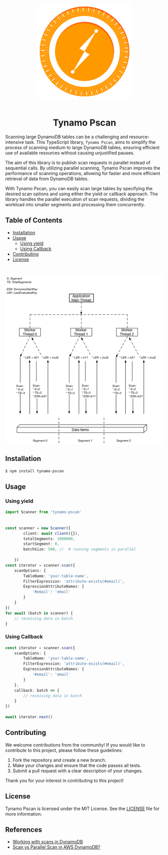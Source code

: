 <div align="center">
<img width=300 height=300 src="./doc/logo.svg">
<br/>
<br/>
</div>

# <div align="center">Tynamo Pscan</div>

Scanning large DynamoDB tables can be a challenging and resource-intensive task. This TypeScript library, `Tynamo Pscan`, aims to simplify the process of scanning medium to large DynamoDB tables, ensuring efficient use of available resources without causing unjustified pauses.

The aim of this library is to publish scan requests in parallel instead of sequential calls. By utilizing parallel scanning, Tynamo Pscan improves the performance of scanning operations, allowing for faster and more efficient retrieval of data from DynamoDB tables.

With Tynamo Pscan, you can easily scan large tables by specifying the desired scan options and using either the yield or callback approach. The library handles the parallel execution of scan requests, dividing the workload into smaller segments and processing them concurrently.

## Table of Contents
- [Installation](#installation)
- [Usage](#usage)
    - [Using yield](#using-yield)
    - [Using Callback](#using-callback)
- [Contributing](#contributing)
- [License](#license)

<br/>
<p align="center">
  <img src="doc/image.png">
</p>

## Installation
```sh
$ npm install tynamo-pscan
```

## Usage


### Using yield 

```typescript
import Scanner from 'tynamo-pscan'


const scanner = new Scanner({
        client: await client({}),
        totalSegments: 1000000,
        startSegment: 0,
        batchSize: 500, //  # running segments in parallel

    })
const iterator = scanner.scan({
    scanOptions: {
        TableName: 'your-table-name',
        FilterExpression: 'attribute-exists(#email)',
        ExpressionAttributeNames: {
            '#email': 'email'
        }
    }
})
for await (batch in scanner) {
    // receiving data in batch
}
```


### Using Callback

```typescript
const iterator = scanner.scan({
    scanOptions: {
        TableName: 'your-table-name',
        FilterExpression: 'attribute-exists(#email)',
        ExpressionAttributeNames: {
            '#email': 'email'
        }
    },
    callback: batch => {
        // receiving data in batch
    }
})

await iterator.next()
```


## Contributing

We welcome contributions from the community! If you would like to contribute to this project, please follow these guidelines:

1. Fork the repository and create a new branch.
2. Make your changes and ensure that the code passes all tests.
3. Submit a pull request with a clear description of your changes.

Thank you for your interest in contributing to this project!



## License

Tynamo Pscan is licensed under the MIT License. See the [LICENSE](./LICENSE) file for more information.


## References
- [Working with scans in DynamoDB](https://docs.aws.amazon.com/amazondynamodb/latest/developerguide/Scan.html)
- [Scan vs Parallel Scan in AWS DynamoDB?](https://stackoverflow.com/questions/41268702/scan-vs-parallel-scan-in-aws-dynamodb)